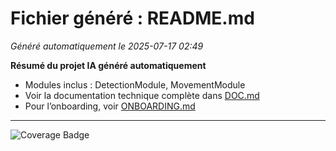 # Fichier généré : README.md

*Généré automatiquement le 2025-07-17 02:49*

**Résumé du projet IA généré automatiquement**

- Modules inclus : DetectionModule, MovementModule
- Voir la documentation technique complète dans [DOC.md](DOC.md)
- Pour l’onboarding, voir [ONBOARDING.md](ONBOARDING.md)

---


![Coverage Badge](https://img.shields.io/badge/coverage-100%25-green.svg)
